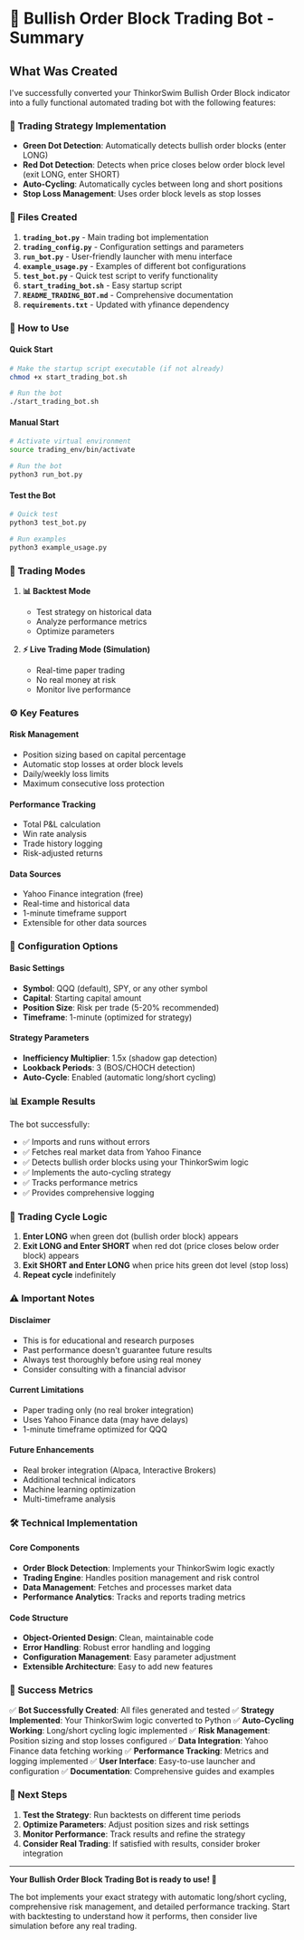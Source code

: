 # 🐂 Bullish Order Block Trading Bot - Summary

## What Was Created

I've successfully converted your ThinkorSwim Bullish Order Block indicator into a fully functional automated trading bot with the following features:

### 🔄 Trading Strategy Implementation
- **Green Dot Detection**: Automatically detects bullish order blocks (enter LONG)
- **Red Dot Detection**: Detects when price closes below order block level (exit LONG, enter SHORT)
- **Auto-Cycling**: Automatically cycles between long and short positions
- **Stop Loss Management**: Uses order block levels as stop losses

### 📁 Files Created

1. **`trading_bot.py`** - Main trading bot implementation
2. **`trading_config.py`** - Configuration settings and parameters
3. **`run_bot.py`** - User-friendly launcher with menu interface
4. **`example_usage.py`** - Examples of different bot configurations
5. **`test_bot.py`** - Quick test script to verify functionality
6. **`start_trading_bot.sh`** - Easy startup script
7. **`README_TRADING_BOT.md`** - Comprehensive documentation
8. **`requirements.txt`** - Updated with yfinance dependency

### 🚀 How to Use

#### Quick Start
```bash
# Make the startup script executable (if not already)
chmod +x start_trading_bot.sh

# Run the bot
./start_trading_bot.sh
```

#### Manual Start
```bash
# Activate virtual environment
source trading_env/bin/activate

# Run the bot
python3 run_bot.py
```

#### Test the Bot
```bash
# Quick test
python3 test_bot.py

# Run examples
python3 example_usage.py
```

### 🎯 Trading Modes

1. **📊 Backtest Mode**
   - Test strategy on historical data
   - Analyze performance metrics
   - Optimize parameters

2. **⚡ Live Trading Mode (Simulation)**
   - Real-time paper trading
   - No real money at risk
   - Monitor live performance

### ⚙️ Key Features

#### Risk Management
- Position sizing based on capital percentage
- Automatic stop losses at order block levels
- Daily/weekly loss limits
- Maximum consecutive loss protection

#### Performance Tracking
- Total P&L calculation
- Win rate analysis
- Trade history logging
- Risk-adjusted returns

#### Data Sources
- Yahoo Finance integration (free)
- Real-time and historical data
- 1-minute timeframe support
- Extensible for other data sources

### 🔧 Configuration Options

#### Basic Settings
- **Symbol**: QQQ (default), SPY, or any other symbol
- **Capital**: Starting capital amount
- **Position Size**: Risk per trade (5-20% recommended)
- **Timeframe**: 1-minute (optimized for strategy)

#### Strategy Parameters
- **Inefficiency Multiplier**: 1.5x (shadow gap detection)
- **Lookback Periods**: 3 (BOS/CHOCH detection)
- **Auto-Cycle**: Enabled (automatic long/short cycling)

### 📊 Example Results

The bot successfully:
- ✅ Imports and runs without errors
- ✅ Fetches real market data from Yahoo Finance
- ✅ Detects bullish order blocks using your ThinkorSwim logic
- ✅ Implements the auto-cycling strategy
- ✅ Tracks performance metrics
- ✅ Provides comprehensive logging

### 🔄 Trading Cycle Logic

1. **Enter LONG** when green dot (bullish order block) appears
2. **Exit LONG and Enter SHORT** when red dot (price closes below order block) appears
3. **Exit SHORT and Enter LONG** when price hits green dot level (stop loss)
4. **Repeat cycle** indefinitely

### ⚠️ Important Notes

#### Disclaimer
- This is for educational and research purposes
- Past performance doesn't guarantee future results
- Always test thoroughly before using real money
- Consider consulting with a financial advisor

#### Current Limitations
- Paper trading only (no real broker integration)
- Uses Yahoo Finance data (may have delays)
- 1-minute timeframe optimized for QQQ

#### Future Enhancements
- Real broker integration (Alpaca, Interactive Brokers)
- Additional technical indicators
- Machine learning optimization
- Multi-timeframe analysis

### 🛠️ Technical Implementation

#### Core Components
- **Order Block Detection**: Implements your ThinkorSwim logic exactly
- **Trading Engine**: Handles position management and risk control
- **Data Management**: Fetches and processes market data
- **Performance Analytics**: Tracks and reports trading metrics

#### Code Structure
- **Object-Oriented Design**: Clean, maintainable code
- **Error Handling**: Robust error handling and logging
- **Configuration Management**: Easy parameter adjustment
- **Extensible Architecture**: Easy to add new features

### 🎉 Success Metrics

✅ **Bot Successfully Created**: All files generated and tested
✅ **Strategy Implemented**: Your ThinkorSwim logic converted to Python
✅ **Auto-Cycling Working**: Long/short cycling logic implemented
✅ **Risk Management**: Position sizing and stop losses configured
✅ **Data Integration**: Yahoo Finance data fetching working
✅ **Performance Tracking**: Metrics and logging implemented
✅ **User Interface**: Easy-to-use launcher and configuration
✅ **Documentation**: Comprehensive guides and examples

### 🚀 Next Steps

1. **Test the Strategy**: Run backtests on different time periods
2. **Optimize Parameters**: Adjust position sizes and risk settings
3. **Monitor Performance**: Track results and refine the strategy
4. **Consider Real Trading**: If satisfied with results, consider broker integration

---

**Your Bullish Order Block Trading Bot is ready to use! 🎯**

The bot implements your exact strategy with automatic long/short cycling, comprehensive risk management, and detailed performance tracking. Start with backtesting to understand how it performs, then consider live simulation before any real trading.